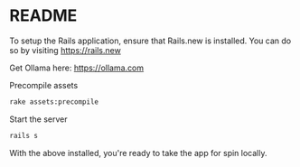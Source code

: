 # README

To setup the Rails application, ensure that Rails.new is installed. You can do so by visiting https://rails.new

Get Ollama here: https://ollama.com

Precompile assets

``` bash
rake assets:precompile
```

Start the server

``` bash
rails s
```

With the above installed, you're ready to take the app for spin locally.

